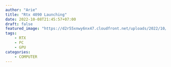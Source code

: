 ```yaml
---
author: "Arie"
title: "Rtx 4090 Launching"
date: 2022-10-08T21:45:57+07:00
draft: false
featured_image: "https://d2r55xnwy6nx47.cloudfront.net/uploads/2022/10/Nobel_Medicine_Paabo_2880x1620_Lede2-scaled.webp"
tags: 
    - RTX
    - PC
    - GPU
categories: 
    - COMPUTER
---
```


